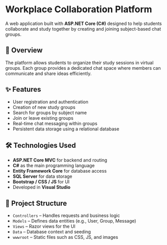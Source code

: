 # Workplace Collaboration Platform

A web application built with **ASP.NET Core (C#)** designed to help students collaborate and study together by creating and joining subject-based chat groups.

## 🚀 Overview
The platform allows students to organize their study sessions in virtual groups. Each group provides a dedicated chat space where members can communicate and share ideas efficiently.

## ✨ Features
- User registration and authentication
- Creation of new study groups
- Search for groups by subject name
- Join or leave existing groups
- Real-time chat messaging within groups
- Persistent data storage using a relational database

## 🛠️ Technologies Used
- **ASP.NET Core MVC** for backend and routing
- **C#** as the main programming language
- **Entity Framework Core** for database access
- **SQL Server** for data storage
- **Bootstrap / CSS / JS** for UI
- Developed in **Visual Studio**

## 📂 Project Structure
- `Controllers` – Handles requests and business logic
- `Models` – Defines data entities (e.g., User, Group, Message)
- `Views` – Razor views for the UI
- `Data` – Database context and seeding
- `wwwroot` – Static files such as CSS, JS, and images
